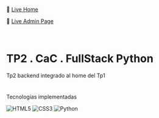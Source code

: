 
🔗 [Live Home](https://bonappetit-tp2-back.netlify.app/index-home "")

🔗 [Live Admin Page](https://bonappetit-tp2-back.netlify.app/ "")


ㅤ

# TP2 . CaC . FullStack Python

Tp2 backend integrado al home del Tp1
 
#

 Tecnologías implementadas

![HTML5](https://img.shields.io/badge/html5-black.svg?style=for-the-badge&logo=html5&logoColor=white)
![CSS3](https://img.shields.io/badge/css3-black.svg?style=for-the-badge&logo=css3&logoColor=white)
![Python](https://img.shields.io/badge/Python-black?style=for-the-badge&logo=python&logoColor=white)

ㅤ
